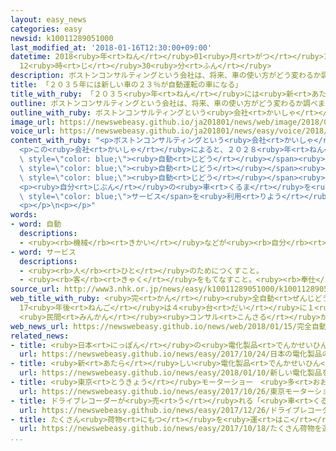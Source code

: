 ```yaml
---
layout: easy_news
categories: easy
newsid: k10011289051000
last_modified_at: '2018-01-16T12:30:00+09:00'
datetime: 2018<ruby>年<rt>ねん</rt></ruby>01<ruby>月<rt>がつ</rt></ruby>16<ruby>日<rt>にち</rt></ruby>
  12<ruby>時<rt>じ</rt></ruby>30<ruby>分<rt>ふん</rt></ruby>
description: ボストンコンサルティングという会社は、将来、車の使い方がどう変わるか調べました。
title: 「２０３５年には新しい車の２３％が自動運転の車になる」
title_with_ruby: 「２０３５<ruby>年<rt>ねん</rt></ruby>には<ruby>新<rt>あたら</rt></ruby>しい<ruby>車<rt>くるま</rt></ruby>の２３％が<ruby>自動<rt>じどう</rt></ruby><ruby>運転<rt>うんてん</rt></ruby>の<ruby>車<rt>くるま</rt></ruby>になる」
outline: ボストンコンサルティングという会社は、将来、車の使い方がどう変わるか調べました。
outline_with_ruby: ボストンコンサルティングという<ruby>会社<rt>かいしゃ</rt></ruby>は、<ruby>将来<rt>しょうらい</rt></ruby>、<ruby>車<rt>くるま</rt></ruby>の<ruby>使<rt>つか</rt></ruby>い<ruby>方<rt>かた</rt></ruby>がどう<ruby>変<rt>か</rt></ruby>わるか<ruby>調<rt>しら</rt></ruby>べました。
image_url: https://newswebeasy.github.io/ja201801/news/web/image/2018/01/15/K10011289051_1801150520_1801150522_01_03.jpg
voice_url: https://newswebeasy.github.io/ja201801/news/easy/voice/2018/01/16/k10011289051000.mp3
content_with_ruby: "<p>ボストンコンサルティングという<ruby>会社<rt>かいしゃ</rt></ruby>は、<ruby>将来<rt>しょうらい</rt></ruby>、<ruby>車<rt>くるま</rt></ruby>の<ruby>使<rt>つか</rt></ruby>い<ruby>方<rt>かた</rt></ruby>がどう<ruby>変<rt>か</rt></ruby>わるか<ruby>調<rt>しら</rt></ruby>べました。</p>\n\
  <p>この<ruby>会社<rt>かいしゃ</rt></ruby>によると、２０２８<ruby>年<rt>ねん</rt></ruby>ごろまでに、<ruby>人<rt>ひと</rt></ruby>が<ruby>運転<rt>うんてん</rt></ruby>しなくてもいい「<span\
  \ style=\"color: blue;\"><ruby>自動<rt>じどう</rt></ruby></span><ruby>運転<rt>うんてん</rt></ruby>」の<ruby>車<rt>くるま</rt></ruby>が<ruby>人<rt>ひと</rt></ruby>が<ruby>運転<rt>うんてん</rt></ruby>する<ruby>車<rt>くるま</rt></ruby>と<ruby>同<rt>おな</rt></ruby>じ<ruby>道<rt>みち</rt></ruby>を<ruby>走<rt>はし</rt></ruby>るようになります。２０３５<ruby>年<rt>ねん</rt></ruby>には、<ruby>世界<rt>せかい</rt></ruby>で<ruby>売<rt>う</rt></ruby>る<ruby>新<rt>あたら</rt></ruby>しい<ruby>車<rt>くるま</rt></ruby>の２３％が<span\
  \ style=\"color: blue;\"><ruby>自動<rt>じどう</rt></ruby></span><ruby>運転<rt>うんてん</rt></ruby>の<ruby>車<rt>くるま</rt></ruby>になって、<span\
  \ style=\"color: blue;\"><ruby>自動<rt>じどう</rt></ruby></span><ruby>運転<rt>うんてん</rt></ruby>のタクシーも<ruby>走<rt>はし</rt></ruby>るようになります。</p>\n\
  <p><ruby>自分<rt>じぶん</rt></ruby>の<ruby>車<rt>くるま</rt></ruby>を<ruby>持<rt>も</rt></ruby>たないで１つの<ruby>車<rt>くるま</rt></ruby>をほかの<ruby>人<rt>ひと</rt></ruby>と<ruby>使<rt>つか</rt></ruby>う「カーシェア」などの<span\
  \ style=\"color: blue;\">サービス</span>を<ruby>利用<rt>りよう</rt></ruby>する<ruby>人<rt>ひと</rt></ruby>は<ruby>多<rt>おお</rt></ruby>くなりそうです。<ruby>電気<rt>でんき</rt></ruby><ruby>自動車<rt>じどうしゃ</rt></ruby>も<ruby>増<rt>ふ</rt></ruby>えて、ガソリンで<ruby>走<rt>はし</rt></ruby>る<ruby>車<rt>くるま</rt></ruby>などは<ruby>少<rt>すく</rt></ruby>なくなりそうです。</p>\n\
  <p></p>\n<p></p>"
words:
- word: 自動
  descriptions:
  - <ruby><rb>機械</rb><rt>きかい</rt></ruby>などが<ruby><rb>自分</rb><rt>じぶん</rt></ruby>の<ruby><rb>力</rb><rt>ちから</rt></ruby>で<ruby><rb>動</rb><rt>うご</rt></ruby>くこと。
- word: サービス
  descriptions:
  - <ruby><rb>人</rb><rt>ひと</rt></ruby>のためにつくすこと。
  - <ruby><rb>客</rb><rt>きゃく</rt></ruby>をもてなすこと。<ruby><rb>奉仕</rb><rt>ほうし</rt></ruby>。
source_url: http://www3.nhk.or.jp/news/easy/k10011289051000/k10011289051000.html
web_title_with_ruby: <ruby>完<rt>かん</rt></ruby><ruby>全自動<rt>ぜんじどう</rt></ruby><ruby>運転<rt>うんてん</rt></ruby><ruby>車<rt>しゃ</rt></ruby>
  17<ruby>年後<rt>ねんご</rt></ruby>は４<ruby>台<rt>だい</rt></ruby>に１<ruby>台<rt>だい</rt></ruby>に
  <ruby>民間<rt>みんかん</rt></ruby><ruby>コンサル<rt>こんさる</rt></ruby>が<ruby>試算<rt>しさん</rt></ruby>
web_news_url: https://newswebeasy.github.io/news/web/2018/01/15/完全自動運転車-17年後は4台に1台に-民間コンサルが試算
related_news:
- title: <ruby>日本<rt>にっぽん</rt></ruby>の<ruby>電化製品<rt>でんかせいひん</rt></ruby>の<ruby>会社<rt>かいしゃ</rt></ruby>が<ruby>自動<rt>じどう</rt></ruby>で<ruby>走<rt>はし</rt></ruby>る<ruby>車<rt>くるま</rt></ruby>の<ruby>研究<rt>けんきゅう</rt></ruby>を<ruby>進<rt>すす</rt></ruby>める
  url: https://newswebeasy.github.io/news/easy/2017/10/24/日本の電化製品の会社が自動で走る車の研究を進める
- title: <ruby>新<rt>あたら</rt></ruby>しい<ruby>電化製品<rt>でんかせいひん</rt></ruby>を<ruby>紹介<rt>しょうかい</rt></ruby>するイベントがアメリカで<ruby>始<rt>はじ</rt></ruby>まる
  url: https://newswebeasy.github.io/news/easy/2018/01/10/新しい電化製品を紹介するイベントがアメリカで始まる
- title: <ruby>東京<rt>とうきょう</rt></ruby>モーターショー　<ruby>多<rt>おお</rt></ruby>くの<ruby>会社<rt>かいしゃ</rt></ruby>が<ruby>電気<rt>でんき</rt></ruby><ruby>自動車<rt>じどうしゃ</rt></ruby>を<ruby>紹介<rt>しょうかい</rt></ruby>
  url: https://newswebeasy.github.io/news/easy/2017/10/26/東京モーターショー-多くの会社が電気自動車を紹介
- title: ドライブレコーダーが<ruby>売<rt>う</rt></ruby>れる「<ruby>車<rt>くるま</rt></ruby>のトラブルをなくしたい」
  url: https://newswebeasy.github.io/news/easy/2017/12/26/ドライブレコーダーが売れる車のトラブルをなくしたい
- title: たくさん<ruby>荷物<rt>にもつ</rt></ruby>を<ruby>運<rt>はこ</rt></ruby>ぶ<ruby>長<rt>なが</rt></ruby>いトラックを<ruby>運転<rt>うんてん</rt></ruby>する<ruby>実験<rt>じっけん</rt></ruby>が<ruby>始<rt>はじ</rt></ruby>まる
  url: https://newswebeasy.github.io/news/easy/2017/10/18/たくさん荷物を運ぶ長いトラックを運転する実験が始まる
...
```

